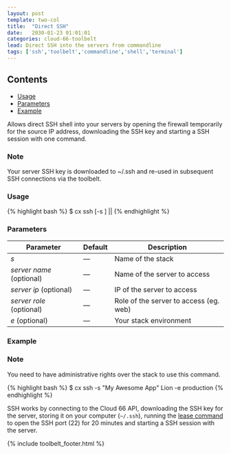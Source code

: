 ```yaml
---
layout: post
template: two-col
title:  "Direct SSH"
date:   2030-01-23 01:01:01
categories: cloud-66-toolbelt
lead: Direct SSH into the servers from commandline
tags: ['ssh','toolbelt','commandline','shell','terminal']
---
```


<h2>Contents</h2>
<ul class="page-toc">
<li><a href="#usage">Usage</a></li>
<li><a href="#params">Parameters</a></li>
<li><a href="#example">Example</a></li>
</ul>

Allows direct SSH shell into your servers by opening the firewall temporarily for the source IP address, downloading the SSH key and starting a SSH session with one command.

<div class="notice">
	<h3>Note</h3>
	<p>Your server SSH key is downloaded to ~/.ssh and re-used in subsequent SSH connections via the toolbelt.</p>
</div>

<h3 id="usage">Usage</h3>
{% highlight bash %}
$ cx ssh [-s <stack>] <server name>|<server ip>|<server role>
{% endhighlight %}

<h3 id="params">Parameters</h3>

<table class='table table-bordered table-striped table-small'>
    <thead>
        <tr>
            <th align="center">Parameter</th>
            <th align="center">Default</th>
            <th align="center">Description</th>
        </tr>
    </thead>
    <tbody>
        <tr>
            <td><i>s</i></td>
            <td>&mdash;</td>
            <td>Name of the stack</td>
        </tr>
        <tr>
            <td><i>server name</i> (optional)</td>
            <td>&mdash;</td>
            <td>Name of the server to access</td>
        </tr>
        <tr>
            <td><i>server ip</i> (optional)</td>
            <td>&mdash;</td>
            <td>IP of the server to access</td>
        </tr>
        <tr>
            <td><i>server role</i> (optional)</td>
            <td>&mdash;</td>
            <td>Role of the server to access (eg. web)</td>
        </tr>
       <tr>
            <td><i>e</i> (optional)</td>
            <td>&mdash;</td>
            <td>Your stack environment</td>
        </tr>
    </tbody>
</table>

<h3 id="example">Example</h3>
<div class="notice">
	<h3>Note</h3>
	<p>You need to have administrative rights over the stack to use this command.</p>
</div>

{% highlight bash %}
$ cx ssh -s "My Awesome App" Lion -e production
{% endhighlight %}

SSH works by connecting to the Cloud 66 API, downloading the SSH key for the server, storing it on your computer (`~/.ssh`), running the [lease command](/cloud-66-toolbelt/lease.html) to open the SSH port (22) for 20 minutes and starting a SSH session with the server.

{% include toolbelt_footer.html %}
